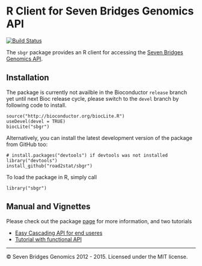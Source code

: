 # R Client for Seven Bridges Genomics API

[![Build Status](https://travis-ci.org/road2stat/sbgr.png?branch=master)](https://travis-ci.org/road2stat/sbgr)

The `sbgr` package provides an R client for accessing the [Seven Bridges Genomics API](http://developer.sbgenomics.com/).

## Installation

The package is currently not availble in the Bioconductor `release` branch yet until next Bioc release cycle, please switch to the `devel` branch by following code to install.

```
source("http://bioconductor.org/biocLite.R")
useDevel(devel = TRUE)
biocLite("sbgr")
```

Alternatively, you can install the latest development version of the package from GitHub too:

```
# install.packages("devtools") if devtools was not installed
library("devtools")
install_github("road2stat/sbgr")
```

To load the package in R, simply call

```
library("sbgr")
```

## Manual and Vignettes

Please check out the package [page](https://www.bioconductor.org/packages/devel/bioc/html/sbgr.html) for more information, and two tutorials

- [Easy Cascading API for end useres](https://www.bioconductor.org/packages/devel/bioc/vignettes/sbgr/inst/doc/easy_api.html)
- [Tutorial with functional API](http://www.bioconductor.org/packages/devel/bioc/vignettes/sbgr/inst/doc/sbgr.html) 



<hr>

© Seven Bridges Genomics 2012 - 2015. Licensed under the MIT license.